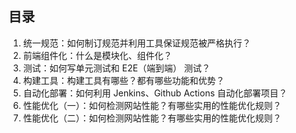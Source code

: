 ## 目录

1. 统一规范：如何制订规范并利用工具保证规范被严格执行？
2. 前端组件化：什么是模块化、组件化？
3. 测试：如何写单元测试和 E2E（端到端） 测试？
4. 构建工具：构建工具有哪些？都有哪些功能和优势？
5. 自动化部署：如何利用 Jenkins、Github Actions 自动化部署项目？
6. 性能优化（一）：如何检测网站性能？有哪些实用的性能优化规则？
7. 性能优化（二）：如何检测网站性能？有哪些实用的性能优化规则？
